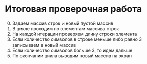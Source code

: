 # Итоговая проверочная работа 
0. Задаем массив строк и новый пустой массив
1. В цикле проходим по элементам массива строк
2. На каждой итерации проверяем длину строки элемента
3. Если количество символов в строке меньше либо равно 3 записываем в новый массив 
4. Если количество символов больше 3, то идем дальше
5. По окончании цикла выводим новый массив на экран  